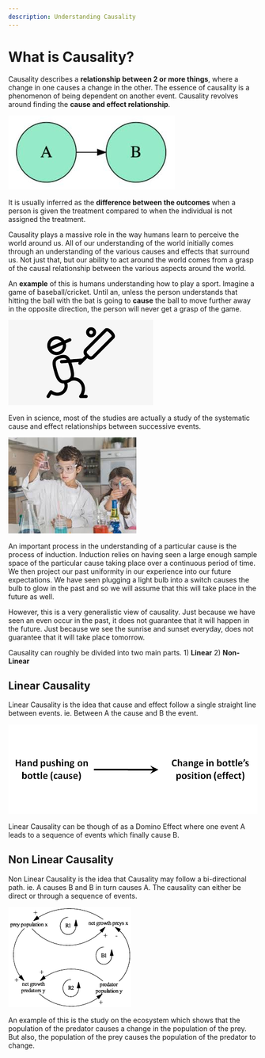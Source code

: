 ```yaml
---
description: Understanding Causality
---
```


# What is Causality?

Causality describes a **relationship between 2 or more things**, where a change in one causes a change in the other. The essence of causality is a phenomenon of being dependent on another event. Causality revolves around finding the **cause and effect relationship**.

![](.gitbook/assets/causality-a-b.jpeg)

It is usually inferred as the **difference between the outcomes** when a person is given the treatment compared to when the individual is not assigned the treatment.

Causality plays a massive role in the way humans learn to perceive the world around us. All of our understanding of the world initially comes through an understanding of the various causes and effects that surround us. Not just that, but our ability to act around the world comes from a grasp of the causal relationship between the various aspects around the world.

An **example** of this is humans understanding how to play a sport. Imagine a game of baseball/cricket. Until an, unless the person understands that hitting the ball with the bat is going to **cause** the ball to move further away in the opposite direction, the person will never get a grasp of the game.

![](.gitbook/assets/stick-cricket.png)

Even in science, most of the studies are actually a study of the systematic cause and effect relationships between successive events.

![](.gitbook/assets/chemical-exp.jpeg)

An important process in the understanding of a particular cause is the process of induction. Induction relies on having seen a large enough sample space of the particular cause taking place over a continuous period of time. We then project our past uniformity in our experience into our future expectations. We have seen plugging a light bulb into a switch causes the bulb to glow in the past and so we will assume that this will take place in the future as well.

However, this is a very generalistic view of causality. Just because we have seen an even occur in the past, it does not guarantee that it will happen in the future. Just because we see the sunrise and sunset everyday, does not guarantee that it will take place tomorrow.

Causality can roughly be divided into two main parts. 1\) **Linear** 2\) **Non-Linear**

## Linear Causality

Linear Causality is the idea that cause and effect follow a single straight line between events. ie. Between A the cause and B the event.

![](.gitbook/assets/linear-view.png)

Linear Causality can be though of as a Domino Effect where one event A leads to a sequence of events which finally cause B.

## Non Linear Causality

Non Linear Causality is the idea that Causality may follow a bi-directional path. ie. A causes B and B in turn causes A. The causality can either be direct or through a sequence of events.

![](.gitbook/assets/non-linear-view.png)

An example of this is the study on the ecosystem which shows that the population of the predator causes a change in the population of the prey. But also, the population of the prey causes the population of the predator to change.

